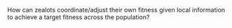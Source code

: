 How can zealots coordinate/adjust their own fitness given local information to achieve a target fitness across the population? 
